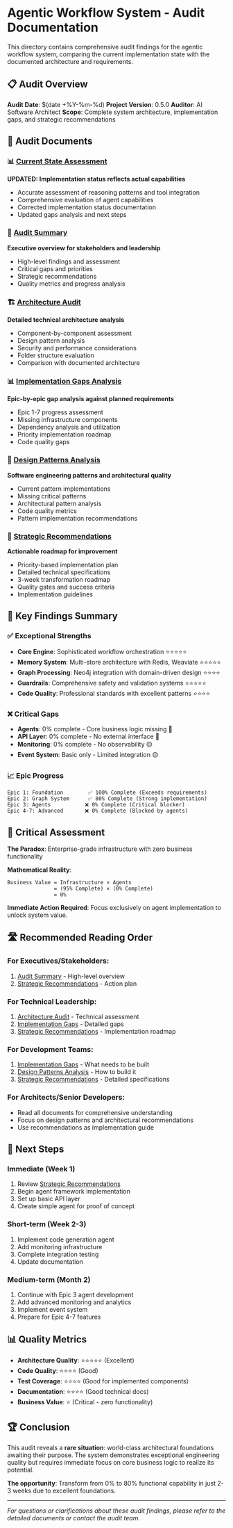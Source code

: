 # Agentic Workflow System - Audit Documentation

This directory contains comprehensive audit findings for the agentic workflow system, comparing the current implementation state with the documented architecture and requirements.

## 📋 Audit Overview

**Audit Date**: $(date +%Y-%m-%d)
**Project Version**: 0.5.0
**Auditor**: AI Software Architect
**Scope**: Complete system architecture, implementation gaps, and strategic recommendations

## 📁 Audit Documents

### 📊 **[Current State Assessment](./current-state-assessment.md)** 
**UPDATED: Implementation status reflects actual capabilities**
- Accurate assessment of reasoning patterns and tool integration
- Comprehensive evaluation of agent capabilities
- Corrected implementation status documentation
- Updated gaps analysis and next steps

### 🎯 **[Audit Summary](./audit-summary.md)**
**Executive overview for stakeholders and leadership**
- High-level findings and assessment
- Critical gaps and priorities
- Strategic recommendations
- Quality metrics and progress analysis

### 🏗️ **[Architecture Audit](./architecture-audit.md)**
**Detailed technical architecture analysis**
- Component-by-component assessment
- Design pattern analysis
- Security and performance considerations
- Folder structure evaluation
- Comparison with documented architecture

### 📊 **[Implementation Gaps Analysis](./implementation-gaps.md)**
**Epic-by-epic gap analysis against planned requirements**
- Epic 1-7 progress assessment
- Missing infrastructure components
- Dependency analysis and utilization
- Priority implementation roadmap
- Code quality gaps

### 🎨 **[Design Patterns Analysis](./design-patterns-analysis.md)**
**Software engineering patterns and architectural quality**
- Current pattern implementations
- Missing critical patterns
- Architectural pattern analysis
- Code quality metrics
- Pattern implementation recommendations

### 🎯 **[Strategic Recommendations](./recommendations.md)**
**Actionable roadmap for improvement**
- Priority-based implementation plan
- Detailed technical specifications
- 3-week transformation roadmap
- Quality gates and success criteria
- Implementation guidelines

## 🎯 Key Findings Summary

### ✅ **Exceptional Strengths**
- **Core Engine**: Sophisticated workflow orchestration ⭐⭐⭐⭐⭐
- **Memory System**: Multi-store architecture with Redis, Weaviate ⭐⭐⭐⭐⭐
- **Graph Processing**: Neo4j integration with domain-driven design ⭐⭐⭐⭐
- **Guardrails**: Comprehensive safety and validation systems ⭐⭐⭐⭐⭐
- **Code Quality**: Professional standards with excellent patterns ⭐⭐⭐⭐

### ❌ **Critical Gaps**
- **Agents**: 0% complete - Core business logic missing 🔴
- **API Layer**: 0% complete - No external interface 🔴
- **Monitoring**: 0% complete - No observability 🟡
- **Event System**: Basic only - Limited integration 🟡

### 📈 **Epic Progress**
```
Epic 1: Foundation        ✅ 100% Complete (Exceeds requirements)
Epic 2: Graph System      ✅ 80% Complete (Strong implementation)
Epic 3: Agents           ❌ 0% Complete (Critical blocker)
Epic 4-7: Advanced       ❌ 0% Complete (Blocked by agents)
```

## 🚨 Critical Assessment

**The Paradox**: Enterprise-grade infrastructure with zero business functionality

**Mathematical Reality**:
```
Business Value = Infrastructure × Agents
               = (95% Complete) × (0% Complete)
               = 0%
```

**Immediate Action Required**: Focus exclusively on agent implementation to unlock system value.

## 🛣️ Recommended Reading Order

### For **Executives/Stakeholders**:
1. [Audit Summary](./audit-summary.md) - High-level overview
2. [Strategic Recommendations](./recommendations.md) - Action plan

### For **Technical Leadership**:
1. [Architecture Audit](./architecture-audit.md) - Technical assessment
2. [Implementation Gaps](./implementation-gaps.md) - Detailed gaps
3. [Strategic Recommendations](./recommendations.md) - Implementation roadmap

### For **Development Teams**:
1. [Implementation Gaps](./implementation-gaps.md) - What needs to be built
2. [Design Patterns Analysis](./design-patterns-analysis.md) - How to build it
3. [Strategic Recommendations](./recommendations.md) - Detailed specifications

### For **Architects/Senior Developers**:
- Read all documents for comprehensive understanding
- Focus on design patterns and architectural recommendations
- Use recommendations as implementation guide

## 🎯 Next Steps

### **Immediate (Week 1)**
1. Review [Strategic Recommendations](./recommendations.md)
2. Begin agent framework implementation
3. Set up basic API layer
4. Create simple agent for proof of concept

### **Short-term (Week 2-3)**
1. Implement code generation agent
2. Add monitoring infrastructure
3. Complete integration testing
4. Update documentation

### **Medium-term (Month 2)**
1. Continue with Epic 3 agent development
2. Add advanced monitoring and analytics
3. Implement event system
4. Prepare for Epic 4-7 features

## 📊 Quality Metrics

- **Architecture Quality**: ⭐⭐⭐⭐⭐ (Excellent)
- **Code Quality**: ⭐⭐⭐⭐ (Good)
- **Test Coverage**: ⭐⭐⭐⭐ (Good for implemented components)
- **Documentation**: ⭐⭐⭐⭐ (Good technical docs)
- **Business Value**: ⭐ (Critical - zero functionality)

## 🏆 Conclusion

This audit reveals a **rare situation**: world-class architectural foundations awaiting their purpose. The system demonstrates exceptional engineering quality but requires immediate focus on core business logic to realize its potential.

**The opportunity**: Transform from 0% to 80% functional capability in just 2-3 weeks due to excellent foundations.

---

*For questions or clarifications about these audit findings, please refer to the detailed documents or contact the audit team.*
